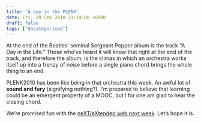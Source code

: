 ```yaml
---
title: 'A day in the PLENK'
date: Fri, 24 Sep 2010 21:14:00 +0000
draft: false
tags: ['Uncategorised']
---
```


At the end of the Beatles’ seminal Sergeant Pepper album is the track “A Day in the Life.” Those who’ve heard it will know that right at the end of the track, and therefore the album, is the climax in which an orchestra works itself up into a frenzy of noise before a single piano chord brings the whole thing to an end.

PLENK2010 has been like being in that orchestra this week. An awful lot of **sound and fury** (signifying nothing?). I’m prepared to believe that learning could be an emergent property of a MOOC, but I for one am glad to hear the closing chord.

We’re promised fun with the [neXT/eXtended web next week](http://ple.elg.ca/course/moodle/mod/wiki/view.php?id=60&page=Week+3). Let’s hope it is.
